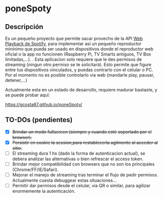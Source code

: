 # poneSpoty
## Descripción
Es un pequeño proyecto que permite sacar provecho de la API [Web Playback de Spotify](https://developer.spotify.com/documentation/web-playback-sdk/), para implementar así un pequeño reproductor minínimo que pueda ser usado en dispositivos donde el reproductor web oficial o la app no funcionen (Raspberry Pi, TV Smarts antiguos, TV Box limitadas,...).
.
Esta aplicacion solo requiere que le des permisos de streaming (ningun otro permiso se te solicitará). Esto permite que figure entre tus dispositivos vinculados, y puedas contrarlo con el celular o PC. Por el momento no es posible controlarlo via web (mandarle play, pausar, detener,...)

Actualmente esta en un estado de desarrollo, requiere madurar bastaste, y se puede probar aquí:

https://gcosta87.github.io/poneSpoty/

## TO-DOs (pendientes)
- [x] ~~Brindar un modo fullscreen (siempre y cuando esté soportado por el browser).~~
- [x] ~~Persistir en cookie la session,para restablecerla agilmente al acceder al sitio.~~
- [ ] El streaming dura 1 hs (dado la forma de autenticacion actual), se debera analizar las alternativas o bien refrescar el access token.
- [ ] Brindar mejor compatibilidad con browsers que no son los principales (Chrome/FF/IE/Safari).
- [ ] Mejorar el manejo de streaming tras terminar el flujo de pedir permisos. Actualmente cuesta debuggear estas situaciones...
- [ ] Permitir dar permisos desde el celular, via QR o similar, para agilizar enormemente la autenticación.
